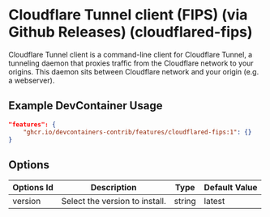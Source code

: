
# Cloudflare Tunnel client (FIPS) (via Github Releases) (cloudflared-fips)

Cloudflare Tunnel client is a command-line client for Cloudflare Tunnel, a tunneling daemon that proxies traffic from the Cloudflare network to your origins. This daemon sits between Cloudflare network and your origin (e.g. a webserver).

## Example DevContainer Usage

```json
"features": {
    "ghcr.io/devcontainers-contrib/features/cloudflared-fips:1": {}
}
```

## Options

| Options Id | Description | Type | Default Value |
|-----|-----|-----|-----|
| version | Select the version to install. | string | latest |


